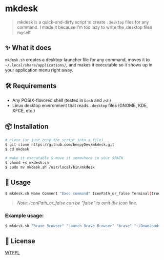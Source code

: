 # mkdesk

> mkdesk is a quick-and-dirty script to create `.desktop` files for any command. I made it because I'm too lazy to write the .desktop files myself.

## ✨ What it does
`mkdesk.sh` creates a desktop-launcher file for any command, moves it to `~/.local/share/applications/`, and makes it executable so it shows up in your application menu right away.

## 🛠  Requirements
- Any POSIX-flavored shell (tested in `bash` and `zsh`)
- Linux desktop environment that reads `.desktop` files (GNOME, KDE, XFCE, etc.)

## 📦 Installation
```bash
# clone (or just copy the script into a file)
$ git clone https://github.com/beepyDev/mkdesk.git
$ cd mkdesk

# make it executable & move it somewhere in your $PATH
$ chmod +x mkdesk.sh
$ sudo mv mkdesk.sh /usr/local/bin/mkdesk
```

## 📝 Usage
```bash
$ mkdesk.sh Name Comment "Exec command" IconPath_or_false Terminal(true/false)
```
> *Note: IconPath_or_false can be "false" to omit the Icon line.*

### Example usage:
```bash
$ mkdesk.sh "Brave Browser" "Launch Brave Browser" "brave" "~/Downloads/brave.png" true
```

## 📜 License
[WTFPL](https://choosealicense.com/licenses/wtfpl/)
